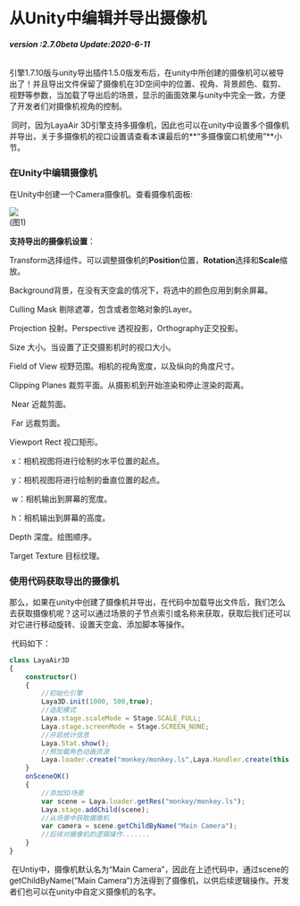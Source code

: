 # 从Unity中编辑并导出摄像机

###### **version :2.7.0beta   Update:2020-6-11**

​	引擎1.7.10版与unity导出插件1.5.0版发布后，在unity中所创建的摄像机可以被导出了！并且导出文件保留了摄像机在3D空间中的位置、视角、背景颜色、载剪、视野等参数，当加载了导出后的场景，显示的画面效果与unity中完全一致，方便了开发者们对摄像机视角的控制。

​	同时，因为LayaAir 3D引擎支持多摄像机，因此也可以在unity中设置多个摄像机并导出，关于多摄像机的视口设置请查看本课最后的**“多摄像窗口机使用”**小节。

### 在Unity中编辑摄像机

在Unity中创建一个Camera摄像机。查看摄像机面板:

![](img/1.png)<br>(图1)

**支持导出的摄像机设置**：

Transform选择组件。可以调整摄像机的**Position**位置，**Rotation**选择和**Scale**缩放。

Background背景，在没有天空盒的情况下，将选中的颜色应用到剩余屏幕。

Culling Mask 剔除遮罩，包含或者忽略对象的Layer。

Projection 投射。Perspective 透视投影，Orthography正交投影。

Size 大小。当设置了正交摄影机时的视口大小。

Field of View 视野范围。相机的视角宽度，以及纵向的角度尺寸。

Clipping Planes 裁剪平面。从摄影机到开始渲染和停止渲染的距离。

​	Near 近裁剪面。

​	Far 远裁剪面。

Viewport Rect 视口矩形。

​	x：相机视图将进行绘制的水平位置的起点。

​	y：相机视图将进行绘制的垂直位置的起点。

​	w：相机输出到屏幕的宽度。

​	h：相机输出到屏幕的高度。

Depth 深度。绘图顺序。

Target Texture 目标纹理。

### 使用代码获取导出的摄像机

​	那么，如果在unity中创建了摄像机并导出，在代码中加载导出文件后，我们怎么去获取摄像机呢？这可以通过场景的子节点索引或名称来获取，获取后我们还可以对它进行移动旋转、设置天空盒、添加脚本等操作。

​	代码如下：

```typescript
class LayaAir3D
{
    constructor() 
    {
        //初始化引擎
        Laya3D.init(1000, 500,true);            
        //适配模式
        Laya.stage.scaleMode = Stage.SCALE_FULL;
        Laya.stage.screenMode = Stage.SCREEN_NONE;
        //开启统计信息
        Laya.Stat.show();            
        //预加载角色动画资源
        Laya.loader.create("monkey/monkey.ls",Laya.Handler.create(this,this.onSceneOK));
    }        
    onSceneOK()
    {
        //添加3D场景
        var scene = Laya.loader.getRes("monkey/monkey.ls");
        Laya.stage.addChild(scene);  
        //从场景中获取摄像机
        var camera = scene.getChildByName("Main Camera");
        //后续对摄像机的逻辑操作.......
    }
}
```

​	在Untiy中，摄像机默认名为“Main Camera”，因此在上述代码中，通过scene的getChildByName(“Main Camera”)方法得到了摄像机，以供后续逻辑操作。开发者们也可以在unity中自定义摄像机的名字。

